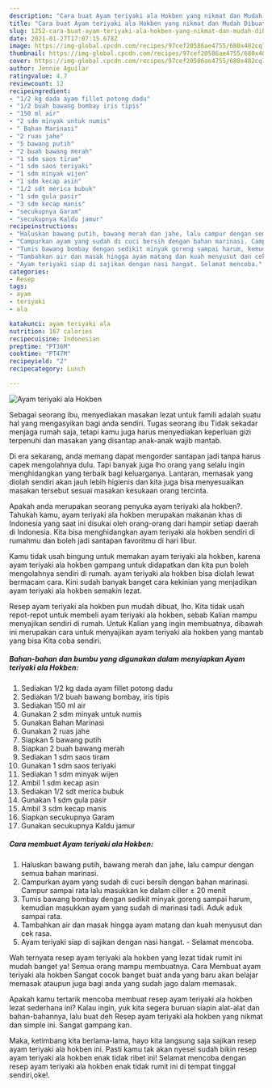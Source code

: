 ```yaml
---
description: "Cara buat Ayam teriyaki ala Hokben yang nikmat dan Mudah Dibuat"
title: "Cara buat Ayam teriyaki ala Hokben yang nikmat dan Mudah Dibuat"
slug: 1252-cara-buat-ayam-teriyaki-ala-hokben-yang-nikmat-dan-mudah-dibuat
date: 2021-01-27T17:07:15.678Z
image: https://img-global.cpcdn.com/recipes/97cef20586ae4755/680x482cq70/ayam-teriyaki-ala-hokben-foto-resep-utama.jpg
thumbnail: https://img-global.cpcdn.com/recipes/97cef20586ae4755/680x482cq70/ayam-teriyaki-ala-hokben-foto-resep-utama.jpg
cover: https://img-global.cpcdn.com/recipes/97cef20586ae4755/680x482cq70/ayam-teriyaki-ala-hokben-foto-resep-utama.jpg
author: Jennie Aguilar
ratingvalue: 4.7
reviewcount: 12
recipeingredient:
- "1/2 kg dada ayam fillet potong dadu"
- "1/2 buah bawang bombay iris tipis"
- "150 ml air"
- "2 sdm minyak untuk numis"
- " Bahan Marinasi"
- "2 ruas jahe"
- "5 bawang putih"
- "2 buah bawang merah"
- "1 sdm saos tiram"
- "1 sdm saos teriyaki"
- "1 sdm minyak wijen"
- "1 sdm kecap asin"
- "1/2 sdt merica bubuk"
- "1 sdm gula pasir"
- "3 sdm kecap manis"
- "secukupnya Garam"
- "secukupnya Kaldu jamur"
recipeinstructions:
- "Haluskan bawang putih, bawang merah dan jahe, lalu campur dengan semua bahan marinasi."
- "Campurkan ayam yang sudah di cuci bersih dengan bahan marinasi. Campur sampai rata lalu masukkan ke dalam ciller ± 20 menit"
- "Tumis bawang bombay dengan sedikit minyak goreng sampai harum, kemudian masukkan ayam yang sudah di marinasi tadi. Aduk aduk sampai rata."
- "Tambahkan air dan masak hingga ayam matang dan kuah menyusut dan cek rasa."
- "Ayam teriyaki siap di sajikan dengan nasi hangat. Selamat mencoba."
categories:
- Resep
tags:
- ayam
- teriyaki
- ala

katakunci: ayam teriyaki ala 
nutrition: 167 calories
recipecuisine: Indonesian
preptime: "PT36M"
cooktime: "PT47M"
recipeyield: "2"
recipecategory: Lunch

---
```



![Ayam teriyaki ala Hokben](https://img-global.cpcdn.com/recipes/97cef20586ae4755/680x482cq70/ayam-teriyaki-ala-hokben-foto-resep-utama.jpg)

Sebagai seorang ibu, menyediakan masakan lezat untuk famili adalah suatu hal yang mengasyikan bagi anda sendiri. Tugas seorang ibu Tidak sekadar menjaga rumah saja, tetapi kamu juga harus menyediakan keperluan gizi terpenuhi dan masakan yang disantap anak-anak wajib mantab.

Di era  sekarang, anda memang dapat mengorder santapan jadi tanpa harus capek mengolahnya dulu. Tapi banyak juga lho orang yang selalu ingin menghidangkan yang terbaik bagi keluarganya. Lantaran, memasak yang diolah sendiri akan jauh lebih higienis dan kita juga bisa menyesuaikan masakan tersebut sesuai masakan kesukaan orang tercinta. 



Apakah anda merupakan seorang penyuka ayam teriyaki ala hokben?. Tahukah kamu, ayam teriyaki ala hokben merupakan makanan khas di Indonesia yang saat ini disukai oleh orang-orang dari hampir setiap daerah di Indonesia. Kita bisa menghidangkan ayam teriyaki ala hokben sendiri di rumahmu dan boleh jadi santapan favoritmu di hari libur.

Kamu tidak usah bingung untuk memakan ayam teriyaki ala hokben, karena ayam teriyaki ala hokben gampang untuk didapatkan dan kita pun boleh mengolahnya sendiri di rumah. ayam teriyaki ala hokben bisa diolah lewat bermacam cara. Kini sudah banyak banget cara kekinian yang menjadikan ayam teriyaki ala hokben semakin lezat.

Resep ayam teriyaki ala hokben pun mudah dibuat, lho. Kita tidak usah repot-repot untuk membeli ayam teriyaki ala hokben, sebab Kalian mampu menyajikan sendiri di rumah. Untuk Kalian yang ingin membuatnya, dibawah ini merupakan cara untuk menyajikan ayam teriyaki ala hokben yang mantab yang bisa Kita coba sendiri.

<!--inarticleads1-->

##### Bahan-bahan dan bumbu yang digunakan dalam menyiapkan Ayam teriyaki ala Hokben:

1. Sediakan 1/2 kg dada ayam fillet potong dadu
1. Sediakan 1/2 buah bawang bombay, iris tipis
1. Sediakan 150 ml air
1. Gunakan 2 sdm minyak untuk numis
1. Gunakan  Bahan Marinasi
1. Gunakan 2 ruas jahe
1. Siapkan 5 bawang putih
1. Siapkan 2 buah bawang merah
1. Sediakan 1 sdm saos tiram
1. Gunakan 1 sdm saos teriyaki
1. Sediakan 1 sdm minyak wijen
1. Ambil 1 sdm kecap asin
1. Sediakan 1/2 sdt merica bubuk
1. Gunakan 1 sdm gula pasir
1. Ambil 3 sdm kecap manis
1. Siapkan secukupnya Garam
1. Gunakan secukupnya Kaldu jamur




<!--inarticleads2-->

##### Cara membuat Ayam teriyaki ala Hokben:

1. Haluskan bawang putih, bawang merah dan jahe, lalu campur dengan semua bahan marinasi.
1. Campurkan ayam yang sudah di cuci bersih dengan bahan marinasi. Campur sampai rata lalu masukkan ke dalam ciller ± 20 menit
1. Tumis bawang bombay dengan sedikit minyak goreng sampai harum, kemudian masukkan ayam yang sudah di marinasi tadi. Aduk aduk sampai rata.
1. Tambahkan air dan masak hingga ayam matang dan kuah menyusut dan cek rasa.
1. Ayam teriyaki siap di sajikan dengan nasi hangat. - Selamat mencoba.




Wah ternyata resep ayam teriyaki ala hokben yang lezat tidak rumit ini mudah banget ya! Semua orang mampu membuatnya. Cara Membuat ayam teriyaki ala hokben Sangat cocok banget buat anda yang baru akan belajar memasak ataupun juga bagi anda yang sudah jago dalam memasak.

Apakah kamu tertarik mencoba membuat resep ayam teriyaki ala hokben lezat sederhana ini? Kalau ingin, yuk kita segera buruan siapin alat-alat dan bahan-bahannya, lalu buat deh Resep ayam teriyaki ala hokben yang nikmat dan simple ini. Sangat gampang kan. 

Maka, ketimbang kita berlama-lama, hayo kita langsung saja sajikan resep ayam teriyaki ala hokben ini. Pasti kamu tak akan nyesel sudah bikin resep ayam teriyaki ala hokben enak tidak ribet ini! Selamat mencoba dengan resep ayam teriyaki ala hokben enak tidak rumit ini di tempat tinggal sendiri,oke!.

